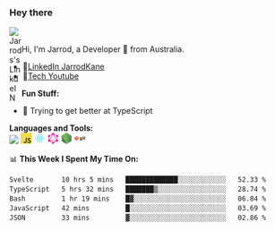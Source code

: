 ### Hey there
<a href="https://www.linkedin.com/in/jarrodkane/">
  <img align="left" alt="Jarrods's LinkdeIN" width="22px" src="https://cdn.jsdelivr.net/npm/simple-icons@v3/icons/linkedin.svg" />
</a>

<br />

Hi, I'm Jarrod, a Developer 🚀 from Australia.
- 📝[LinkedIn JarrodKane](https://www.linkedin.com/in/jarrodkane/)
- 🎥[Tech Youtube](https://www.youtube.com/channel/UCwBJ5gLp3trHUDtDjZvQH2Q)

  
**Fun Stuff:**

- 🌱 Trying to get better at TypeScript 


**Languages and Tools:**  
<code><img height="20" src="https://upload.wikimedia.org/wikipedia/commons/1/1b/Svelte_Logo.svg"></code>
<code><img height="20" src="https://raw.githubusercontent.com/github/explore/80688e429a7d4ef2fca1e82350fe8e3517d3494d/topics/javascript/javascript.png"></code>
<code><img height="20" src="https://raw.githubusercontent.com/github/explore/80688e429a7d4ef2fca1e82350fe8e3517d3494d/topics/react/react.png"></code>
<code><img height="20" src="https://raw.githubusercontent.com/github/explore/5c058a388828bb5fde0bcafd4bc867b5bb3f26f3/topics/graphql/graphql.png"></code>
<code><img height="20" src="https://raw.githubusercontent.com/github/explore/80688e429a7d4ef2fca1e82350fe8e3517d3494d/topics/nodejs/nodejs.png"></code>
<code><img height="20" src="https://raw.githubusercontent.com/github/explore/80688e429a7d4ef2fca1e82350fe8e3517d3494d/topics/git/git.png"></code>

📊 **This Week I Spent My Time On:**
<!--START_SECTION:waka-->

```txt
Svelte       10 hrs 5 mins   █████████████░░░░░░░░░░░░   52.33 %
TypeScript   5 hrs 32 mins   ███████▒░░░░░░░░░░░░░░░░░   28.74 %
Bash         1 hr 19 mins    █▓░░░░░░░░░░░░░░░░░░░░░░░   06.84 %
JavaScript   42 mins         █░░░░░░░░░░░░░░░░░░░░░░░░   03.69 %
JSON         33 mins         ▓░░░░░░░░░░░░░░░░░░░░░░░░   02.86 %
```

<!--END_SECTION:waka-->
